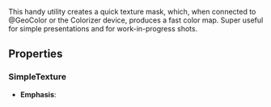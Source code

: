 This handy utility creates a quick texture mask, which, when connected to @GeoColor or the Colorizer device, produces a fast color map. Super useful for simple presentations and for work-in-progress shots.

## Properties

### SimpleTexture

- **Emphasis**: